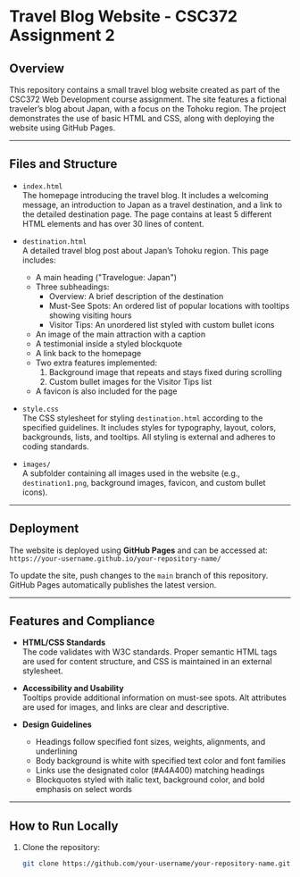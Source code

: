 # Travel Blog Website - CSC372 Assignment 2

## Overview

This repository contains a small travel blog website created as part of the CSC372 Web Development course assignment. The site features a fictional traveler’s blog about Japan, with a focus on the Tohoku region. The project demonstrates the use of basic HTML and CSS, along with deploying the website using GitHub Pages.

---

## Files and Structure

- `index.html`  
  The homepage introducing the travel blog. It includes a welcoming message, an introduction to Japan as a travel destination, and a link to the detailed destination page. The page contains at least 5 different HTML elements and has over 30 lines of content.

- `destination.html`  
  A detailed travel blog post about Japan’s Tohoku region. This page includes:
  - A main heading ("Travelogue: Japan")
  - Three subheadings:
    - Overview: A brief description of the destination
    - Must-See Spots: An ordered list of popular locations with tooltips showing visiting hours
    - Visitor Tips: An unordered list styled with custom bullet icons
  - An image of the main attraction with a caption
  - A testimonial inside a styled blockquote
  - A link back to the homepage
  - Two extra features implemented:  
    1. Background image that repeats and stays fixed during scrolling  
    2. Custom bullet images for the Visitor Tips list  
  - A favicon is also included for the page

- `style.css`  
  The CSS stylesheet for styling `destination.html` according to the specified guidelines. It includes styles for typography, layout, colors, backgrounds, lists, and tooltips. All styling is external and adheres to coding standards.

- `images/`  
  A subfolder containing all images used in the website (e.g., `destination1.png`, background images, favicon, and custom bullet icons).

---

## Deployment

The website is deployed using **GitHub Pages** and can be accessed at:  
`https://your-username.github.io/your-repository-name/`

To update the site, push changes to the `main` branch of this repository. GitHub Pages automatically publishes the latest version.

---

## Features and Compliance

- **HTML/CSS Standards**  
  The code validates with W3C standards. Proper semantic HTML tags are used for content structure, and CSS is maintained in an external stylesheet.

- **Accessibility and Usability**  
  Tooltips provide additional information on must-see spots. Alt attributes are used for images, and links are clear and descriptive.

- **Design Guidelines**  
  - Headings follow specified font sizes, weights, alignments, and underlining  
  - Body background is white with specified text color and font families  
  - Links use the designated color (#A4A400) matching headings  
  - Blockquotes styled with italic text, background color, and bold emphasis on select words

---

## How to Run Locally

1. Clone the repository:
   ```bash
   git clone https://github.com/your-username/your-repository-name.git
